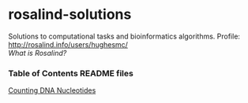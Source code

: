 # rosalind-solutions
Solutions to computational tasks and bioinformatics algorithms. Profile: http://rosalind.info/users/hughesmc/ <br/>
*What is Rosalind?* 
<br/>
### Table of Contents README files
[Counting DNA Nucleotides](https://github.com/hughesmca/rosalind-solutions/blob/master/001_DNA/FullCodeDescription.md#CountingDNANucleotides)
